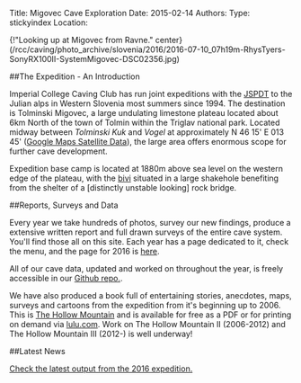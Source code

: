 Title: Migovec Cave Exploration
Date: 2015-02-14
Authors:
Type: stickyindex
Location:

<!--{!right}(/caving/FILES/expeditions/slovenia/index/mig.jpg)-->
{!"Looking up at Migovec from Ravne." center}(/rcc/caving/photo_archive/slovenia/2016/2016-07-10_07h19m-RhysTyers-SonyRX100II-SystemMigovec-DSC02356.jpg)

##The Expedition - An Introduction

Imperial College Caving Club has run joint expeditions with the <a href="http://www.pdtolmin.si">JSPDT</a> to the Julian alps in Western Slovenia most summers since 1994. The destination is Tolminski Migovec, a large undulating limestone plateau located about 6km North of the town of Tolmin within the Triglav national park.
Located midway between <i>Tolminski Kuk</i> and <i>Vogel</i> at approximately N 46 15' E 013 45' (<a href="http://maps.google.com/maps?f=q&amp;hl=en&amp;q=46.25+13.75&amp;ll=46.249971,13.74999&amp;spn=0.028252,0.086517&amp;t=k&amp;om=1">Google Maps Satellite Data</a>), the large area offers enormous scope for further cave development.

Expedition base camp is located at 1880m above sea level on the western edge of the plateau, with the <a href="/rcc/caving/photo_archive/slovenia/2012/2012-08-01-2225-AndyJurd-P8013205.jpg">bivi</a> situated in a large shakehole benefiting from the shelter of a [distinctly unstable looking] rock bridge.

##Reports, Surveys and Data

Every year we take hundreds of photos, survey our new findings, produce a extensive written report and full drawn surveys of the entire cave system. You'll find those all on this site. Each year has a page dedicated to it, check the menu, and the page for 2016 is [here](rcc/caving/slovenia/articles/2016-07-08-slovenia.html).

All of our cave data, updated and worked on throughout the year, is freely accessible in our [Github repo.](https://github.com/jarvist/migovecsurveydata). 

We have also produced a book full of entertaining stories, anecdotes, maps, surveys and cartoons from the expedition from it's beginning up to 2006. This is [The Hollow Mountain](/rcc/caving/slovenia/pages/hollowmountain.html) and is available for free as a PDF or for printing on demand via [lulu.com](http://www.lulu.com/content/909368). Work on The Hollow Mountain II (2006-2012) and The Hollow Mountain III (2012-) is well underway!


##Latest News

[Check the latest output from the 2016 expedition.](/rcc/caving/slovenia/articles/2016-07-08-slovenia.html)

